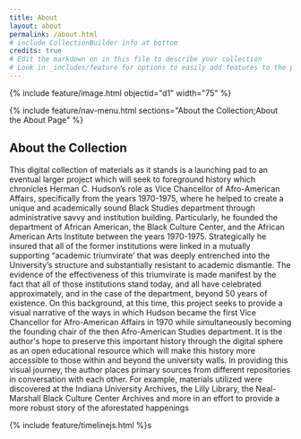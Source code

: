 ```yaml
---
title: About
layout: about
permalink: /about.html
# include CollectionBuilder info at bottom
credits: true
# Edit the markdown on in this file to describe your collection
# Look in _includes/feature for options to easily add features to the page
---
```


{% include feature/image.html objectid="d1" width="75" %}

{% include feature/nav-menu.html sections="About the Collection;About the About Page" %}

## About the Collection

This digital collection of materials as it stands is a launching pad to an eventual larger project which will seek to foreground history which chronicles Herman C. Hudson’s role as Vice Chancellor of Afro-American Affairs, specifically from the years 1970-1975, where he helped to create a unique and academically sound Black Studies department through administrative savvy and institution building. Particularly, he founded the department of African American, the Black Culture Center, and the African American Arts Institute between the years 1970-1975. Strategically he insured that all of the former institutions were linked in a mutually supporting “academic triumvirate’ that was deeply entrenched into the University’s structure and substantially resistant to academic dismantle. The evidence of the effectiveness of this triumvirate is made manifest by the fact that all of those institutions stand today, and all have celebrated approximately, and in the case of the department, beyond 50 years of existence. On this background, at this time, this project seeks to provide a visual narrative of the ways in which Hudson became the first Vice Chancellor for Afro-American Affairs in 1970 while simultaneously becoming the founding chair of the then Afro-American Studies department. It is the author's hope to preserve this important history through the digital sphere as an open educational resource which will make this history more accessible to those within and beyond the university walls. In providing this visual journey, the author places primary sources from different repositories in conversation with each other. For example, materials utilized were discovered at the Indiana University Archives, the Lilly Library, the Neal-Marshall Black Culture Center Archives and more in an effort to provide a more robust story of the aforestated happenings

{% include feature/timelinejs.html %}s


